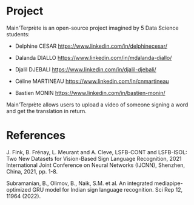# Project
Main'Terprète is an open-source project imagined by 5 Data Science students:

* Delphine CESAR https://www.linkedin.com/in/delphinecesar/

* Dalanda DIALLO https://www.linkedin.com/in/mdalanda-diallo/ 

* Djalil DJEBALI https://www.linkedin.com/in/djalil-djebali/

* Céline MARTINEAU https://www.linkedin.com/in/cnmartineau

* Bastien MONIN https://www.linkedin.com/in/bastien-monin/    


Main'Terprète allows users to upload a video of someone signing a word and get the translation in return.



# References
J. Fink, B. Frénay, L. Meurant and A. Cleve, LSFB-CONT and LSFB-ISOL: Two New Datasets for Vision-Based Sign Language Recognition, 2021 International Joint Conference on Neural Networks (IJCNN), Shenzhen, China, 2021, pp. 1-8.

Subramanian, B., Olimov, B., Naik, S.M. et al. An integrated mediapipe-optimized GRU model for Indian sign language recognition. Sci Rep 12, 11964 (2022).
